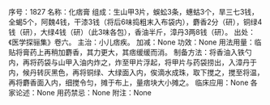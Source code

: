 序号：1827
名称：化痞膏
组成：生山甲3片，蜈蚣3条，蟪蛄3个，旱三七3钱，全蝎5个，阿魏4钱，干漆3钱（将后6味捣粗末入布袋内），麝香2分（研），铜绿4钱（研），大绿4钱（研）（此3味各包），香油半斤，漳丹3两8钱（研）。
出处：《医学探骊集》卷六。
主治：小儿痞疾。
加减：None
功效：None
用法用量：临贴将膏药上再稍加麝香，其力更大，其痞缓缓而消。
制备方法：将香油入铁勺内，再将药袋与山甲入油内炸之，炸至甲片浮起，将甲片与药袋捞出，入漳丹于内，候丹转灰黑色，再将铜绿、大绿面入内，俟滴水成珠，取下搅之，搅至将温，再将麝香面入内，细搅令匀，摊于布上，量痞块大小摊之。
临床应用：None
各家论述：None
用药禁忌：None
附注：None
